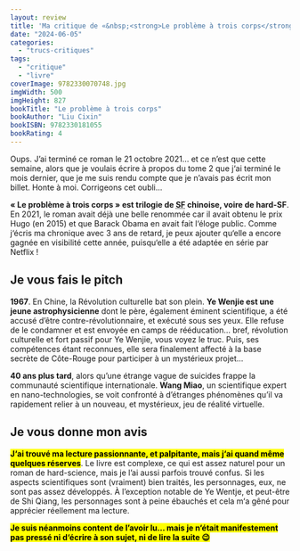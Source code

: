 ```yaml
---
layout: review
title: 'Ma critique de «&nbsp;<strong>Le problème à trois corps</strong>&nbsp;» de <em>Liu Cixin</em>'
date: "2024-06-05"
categories: 
  - "trucs-critiques"
tags: 
  - "critique"
  - "livre"
coverImage: 9782330070748.jpg
imgWidth: 500
imgHeight: 827
bookTitle: "Le problème à trois corps"
bookAuthor: "Liu Cixin"
bookISBN: 9782330181055          
bookRating: 4
---
```


Oups. J’ai terminé ce roman le 21 octobre 2021… et ce n’est que cette semaine, alors que je voulais écrire à propos du tome 2 que j‘ai terminé le mois dernier, que je me suis rendu compte que je n’avais pas écrit mon billet. Honte à moi. Corrigeons cet oubli…

<strong>«&nbsp;Le problème à trois corps&nbsp;» est trilogie de <abbr title="Science-Fiction">SF</abbr> chinoise, voire de <span lang="en">hard-<abbr>SF</abbr></span></strong>. En 2021, le roman avait déjà une belle renommée car il avait obtenu le prix Hugo (en 2015) et que Barack Obama en avait fait l‘éloge public. Comme j‘écris ma chronique avec 3&nbsp;ans de retard, je peux ajouter qu‘elle a encore gagnée en visibilité cette année, puisqu‘elle a été adaptée en série par Netflix&nbsp;!

<h2>Je vous fais le pitch</h2>

<strong>1967</strong>. En Chine, la Révolution culturelle bat son plein. <strong>Ye Wenjie est une jeune astrophysicienne</strong> dont le père, également éminent scientifique, a été accusé d’être contre-révolutionnaire, et exécuté sous ses yeux. Elle refuse de le condamner et est envoyée en camps de rééducation... bref, révolution culturelle et fort passif pour Ye Wenjie, vous voyez le truc. Puis, ses compétences étant reconnues, elle sera finalement affecté à la base secrète de Côte-Rouge pour participer à un mystérieux projet…

<strong>40&nbsp;ans plus tard</strong>, alors qu’une étrange vague de suicides frappe la communauté scientifique internationale. <strong>Wang Miao</strong>, un scientifique expert en nano-technologies, se voit confronté à d’étranges phénomènes qu’il va rapidement relier à un nouveau, et mystérieux, jeu de réalité virtuelle.

<h2>Je vous donne mon avis</h2>

<strong><mark>J‘ai trouvé ma lecture passionnante, et palpitante, mais j‘ai quand même quelques réserves</mark></strong>. Le livre est complexe, ce qui est assez naturel pour un roman de <span lang="en">hard-science</span>, mais je l’ai aussi parfois trouvé confus. Si les aspects scientifiques sont (vraiment) bien traités, les personnages, eux, ne sont pas assez développés. À l’exception notable de Ye Wentje, et peut-être de Shi Qiang, les personnages sont à peine ébauchés et cela m‘a gêné pour apprécier réellement ma lecture.

<strong><mark>Je suis néanmoins content de l’avoir lu… mais je n‘était manifestement pas pressé ni d‘écrire à son sujet, ni de lire la suite <span aria-hidden="true">😉</span></mark></strong>
